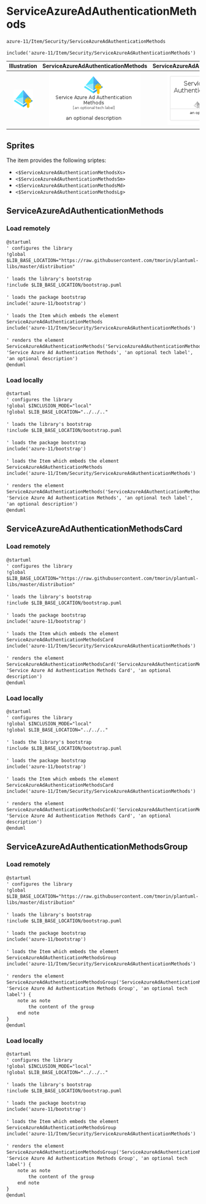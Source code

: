 # ServiceAzureAdAuthenticationMethods


```text
azure-11/Item/Security/ServiceAzureAdAuthenticationMethods
```

```text
include('azure-11/Item/Security/ServiceAzureAdAuthenticationMethods')
```



| Illustration | ServiceAzureAdAuthenticationMethods | ServiceAzureAdAuthenticationMethodsCard | ServiceAzureAdAuthenticationMethodsGroup |
| :---: | :---: | :---: | :---: |
| ![illustration for Illustration](../../../azure-11/Item/Security/ServiceAzureAdAuthenticationMethods.png) | ![illustration for ServiceAzureAdAuthenticationMethods](../../../azure-11/Item/Security/ServiceAzureAdAuthenticationMethods.Local.png) | ![illustration for ServiceAzureAdAuthenticationMethodsCard](../../../azure-11/Item/Security/ServiceAzureAdAuthenticationMethodsCard.Local.png) | ![illustration for ServiceAzureAdAuthenticationMethodsGroup](../../../azure-11/Item/Security/ServiceAzureAdAuthenticationMethodsGroup.Local.png) |



## Sprites
The item provides the following sriptes:

- `<$ServiceAzureAdAuthenticationMethodsXs>`
- `<$ServiceAzureAdAuthenticationMethodsSm>`
- `<$ServiceAzureAdAuthenticationMethodsMd>`
- `<$ServiceAzureAdAuthenticationMethodsLg>`





## ServiceAzureAdAuthenticationMethods

### Load remotely
```plantuml
@startuml
' configures the library
!global $LIB_BASE_LOCATION="https://raw.githubusercontent.com/tmorin/plantuml-libs/master/distribution"

' loads the library's bootstrap
!include $LIB_BASE_LOCATION/bootstrap.puml

' loads the package bootstrap
include('azure-11/bootstrap')

' loads the Item which embeds the element ServiceAzureAdAuthenticationMethods
include('azure-11/Item/Security/ServiceAzureAdAuthenticationMethods')

' renders the element
ServiceAzureAdAuthenticationMethods('ServiceAzureAdAuthenticationMethods', 'Service Azure Ad Authentication Methods', 'an optional tech label', 'an optional description')
@enduml
```

### Load locally
```plantuml
@startuml
' configures the library
!global $INCLUSION_MODE="local"
!global $LIB_BASE_LOCATION="../../.."

' loads the library's bootstrap
!include $LIB_BASE_LOCATION/bootstrap.puml

' loads the package bootstrap
include('azure-11/bootstrap')

' loads the Item which embeds the element ServiceAzureAdAuthenticationMethods
include('azure-11/Item/Security/ServiceAzureAdAuthenticationMethods')

' renders the element
ServiceAzureAdAuthenticationMethods('ServiceAzureAdAuthenticationMethods', 'Service Azure Ad Authentication Methods', 'an optional tech label', 'an optional description')
@enduml
```

## ServiceAzureAdAuthenticationMethodsCard

### Load remotely
```plantuml
@startuml
' configures the library
!global $LIB_BASE_LOCATION="https://raw.githubusercontent.com/tmorin/plantuml-libs/master/distribution"

' loads the library's bootstrap
!include $LIB_BASE_LOCATION/bootstrap.puml

' loads the package bootstrap
include('azure-11/bootstrap')

' loads the Item which embeds the element ServiceAzureAdAuthenticationMethodsCard
include('azure-11/Item/Security/ServiceAzureAdAuthenticationMethods')

' renders the element
ServiceAzureAdAuthenticationMethodsCard('ServiceAzureAdAuthenticationMethodsCard', 'Service Azure Ad Authentication Methods Card', 'an optional description')
@enduml
```

### Load locally
```plantuml
@startuml
' configures the library
!global $INCLUSION_MODE="local"
!global $LIB_BASE_LOCATION="../../.."

' loads the library's bootstrap
!include $LIB_BASE_LOCATION/bootstrap.puml

' loads the package bootstrap
include('azure-11/bootstrap')

' loads the Item which embeds the element ServiceAzureAdAuthenticationMethodsCard
include('azure-11/Item/Security/ServiceAzureAdAuthenticationMethods')

' renders the element
ServiceAzureAdAuthenticationMethodsCard('ServiceAzureAdAuthenticationMethodsCard', 'Service Azure Ad Authentication Methods Card', 'an optional description')
@enduml
```

## ServiceAzureAdAuthenticationMethodsGroup

### Load remotely
```plantuml
@startuml
' configures the library
!global $LIB_BASE_LOCATION="https://raw.githubusercontent.com/tmorin/plantuml-libs/master/distribution"

' loads the library's bootstrap
!include $LIB_BASE_LOCATION/bootstrap.puml

' loads the package bootstrap
include('azure-11/bootstrap')

' loads the Item which embeds the element ServiceAzureAdAuthenticationMethodsGroup
include('azure-11/Item/Security/ServiceAzureAdAuthenticationMethods')

' renders the element
ServiceAzureAdAuthenticationMethodsGroup('ServiceAzureAdAuthenticationMethodsGroup', 'Service Azure Ad Authentication Methods Group', 'an optional tech label') {
    note as note
        the content of the group
    end note
}
@enduml
```

### Load locally
```plantuml
@startuml
' configures the library
!global $INCLUSION_MODE="local"
!global $LIB_BASE_LOCATION="../../.."

' loads the library's bootstrap
!include $LIB_BASE_LOCATION/bootstrap.puml

' loads the package bootstrap
include('azure-11/bootstrap')

' loads the Item which embeds the element ServiceAzureAdAuthenticationMethodsGroup
include('azure-11/Item/Security/ServiceAzureAdAuthenticationMethods')

' renders the element
ServiceAzureAdAuthenticationMethodsGroup('ServiceAzureAdAuthenticationMethodsGroup', 'Service Azure Ad Authentication Methods Group', 'an optional tech label') {
    note as note
        the content of the group
    end note
}
@enduml
```

